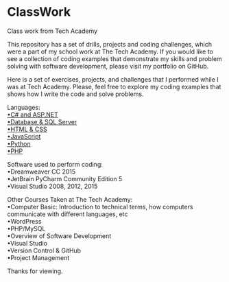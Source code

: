 # ClassWork
Class work from Tech Academy

This repository has a set of drills, projects and coding challenges, which were a part of my school work at The Tech Academy. If you would like to see a collection of coding examples that demonstrate my skills and problem solving with software development, please visit my portfolio on GitHub.

Here is a set of exercises, projects, and challenges that I performed while I was at Tech Academy.  Please, feel free to explore my coding examples that shows how I write the code and solve problems.

Languages: <br>
<a href="https://github.com/ChrisW68/ClassWork/tree/master/C%23%20and%20ASP">•C# and ASP.NET<br></a>
<a href="https://github.com/ChrisW68/ClassWork.git">•Database & SQL Server<br></a>
<a href="https://github.com/ChrisW68/ClassWork/tree/master/HTML%20%26%20CSS">•HTML & CSS<br></a>
<a href="https://github.com/ChrisW68/ClassWork/tree/master/Javascript">•JavaScript<br></a>
<a href="https://github.com/ChrisW68/ClassWork/tree/master/Python">•Python<br></a>
<a href="https://github.com/ChrisW68/ClassWork/tree/master/PHP">•PHP</a>


Software used to perform coding: <br>
•Dreamweaver CC 2015 <br>
•JetBrain PyCharm Community Edition 5 <br>
•Visual Studio 2008, 2012, 2015 <br>


Other Courses Taken at The Tech Academy: <br>
•Computer Basic: Introduction to technical terms, how computers communicate with different languages, etc <br>
•WordPress <br>
•PHP/MySQL <br>
•Overview of Software Development <br>
•Visual Studio <br>
•Version Control & GitHub <br>
•Project Management <br>


Thanks for viewing.

